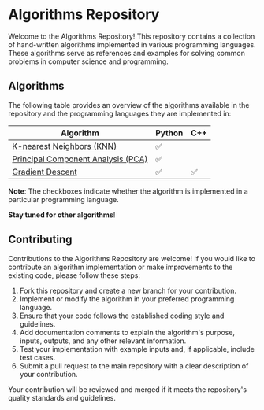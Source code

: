 # Algorithms Repository

Welcome to the Algorithms Repository! This repository contains a collection of hand-written algorithms implemented in various programming languages. These algorithms serve as references and examples for solving common problems in computer science and programming.

## Algorithms

The following table provides an overview of the algorithms available in the repository and the programming languages they are implemented in:

| Algorithm                                       | Python | C++ |
|-------------------------------------------------|--------|-----|
| [K-nearest Neighbors (KNN)](Gradient%20Descent) |   ✅   |     |
| [Principal Component Analysis (PCA)](KNN)       |   ✅   |     |
| [Gradient Descent](PCA)                         |   ✅   |  ✅ |

**Note**: The checkboxes indicate whether the algorithm is implemented in a particular programming language.

**Stay tuned for other algorithms**!

## Contributing

Contributions to the Algorithms Repository are welcome! If you would like to contribute an algorithm implementation or make improvements to the existing code, please follow these steps:

1. Fork this repository and create a new branch for your contribution.
2. Implement or modify the algorithm in your preferred programming language.
3. Ensure that your code follows the established coding style and guidelines.
4. Add documentation comments to explain the algorithm's purpose, inputs, outputs, and any other relevant information.
5. Test your implementation with example inputs and, if applicable, include test cases.
6. Submit a pull request to the main repository with a clear description of your contribution.

Your contribution will be reviewed and merged if it meets the repository's quality standards and guidelines.
